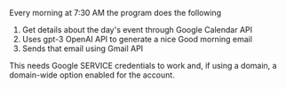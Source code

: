 Every morning at 7:30 AM the program does the following

1. Get details about the day's event through Google Calendar API
2. Uses gpt-3 OpenAI API to generate a nice Good morning email
3. Sends that email using Gmail API

This needs Google SERVICE credentials to work and, if using a domain, a domain-wide option enabled for the account.
